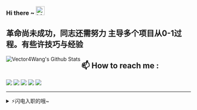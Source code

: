 ### Hi there ~ <img src="https://user-images.githubusercontent.com/1303154/88677602-1635ba80-d120-11ea-84d8-d263ba5fc3c0.gif" width="24px" alt="hi">

革命尚未成功，同志还需努力 主导多个项目从0-1过程。有些许技巧与经验
---

<img align="left" alt="Vector4Wang's Github Stats" src="https://github-readme-stats.vercel.app/api?username=Vector4Wang&show_icons=true&hide_border=true" />



## :mailbox: How to reach me : 

[<img src="https://img.icons8.com/bubbles/50/000000/gmail.png"/>](mailto:wdc43101289217@gmail.com)
[<img target="_blank" src="https://img.icons8.com/bubbles/50/000000/linkedin.png"/>](https://www.linkedin.com/in/vector-wang-ab042a10a/)
[<img target="_blank" src="https://img.icons8.com/bubbles/50/000000/github.png">](https://www.github.com/vector4wang/)
[<img target="_blank" src="https://img.icons8.com/bubbles/50/000000/twitter.png"/>](https://twitter.com/BMHJQS)
[<img target="_blank" src="https://img.icons8.com/bubbles/50/000000/instagram-new.png"/>](https://www.instagram.com/dyncrole/)

---

<details>
<summary>⚡️闪电入职的哦~</summary>
<p align="center"><h3>顺丰科技常年开放Java、大数据、算法和产品等岗位，base深圳，有兴趣的私聊~</h3></p>
</details>


<!--
**vector4wang/vector4wang** is a ✨ _special_ ✨ repository because its `README.md` (this file) appears on your GitHub profile.

Here are some ideas to get you started:
[<img target="_blank" src="https://img.icons8.com/bubbles/50/000000/discord-logo.png"/>](https://discord.gg/3Ks7sMA)
- 🔭 I’m currently working on ...
- 🌱 I’m currently learning ...
- 👯 I’m looking to collaborate on ...
- 🤔 I’m looking for help with ...
- 💬 Ask me about ...
- 📫 How to reach me: ...
- 😄 Pronouns: ...
- ⚡ Fun fact: ...
-->
